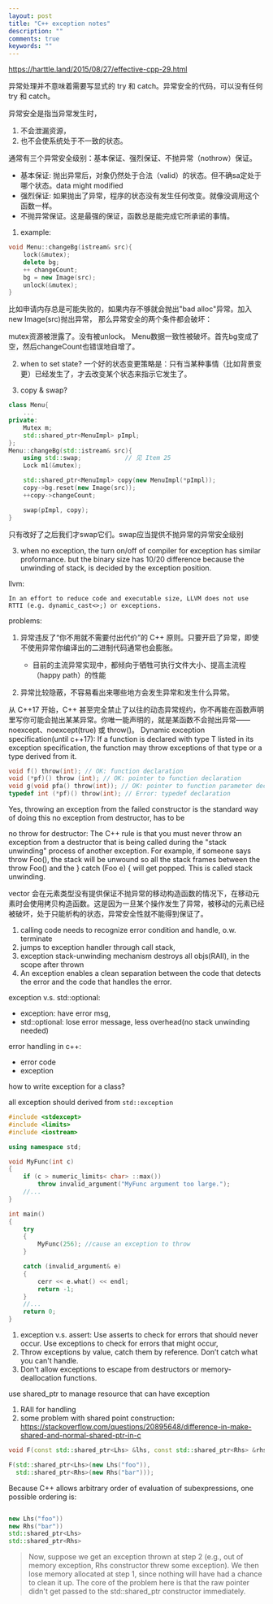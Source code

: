 ```yaml
---
layout: post
title: "C++ exception notes"
description: ""
comments: true
keywords: ""
---
```


https://harttle.land/2015/08/27/effective-cpp-29.html

异常处理并不意味着需要写显式的 try 和 catch。异常安全的代码，可以没有任何 try 和 catch。




异常安全是指当异常发生时，
1) 不会泄漏资源，
2) 也不会使系统处于不一致的状态。 
   
   
通常有三个异常安全级别：基本保证、强烈保证、不抛异常（nothrow）保证。

- 基本保证: 抛出异常后，对象仍然处于合法（valid）的状态。但不确sa定处于哪个状态。data might modified
- 强烈保证: 如果抛出了异常，程序的状态没有发生任何改变。就像没调用这个函数一样。
- 不抛异常保证。这是最强的保证，函数总是能完成它所承诺的事情。

1. example: 
```C++
void Menu::changeBg(istream& src){
    lock(&mutex);
    delete bg;
    ++ changeCount;
    bg = new Image(src);
    unlock(&mutex);
}
```

比如申请内存总是可能失败的，如果内存不够就会抛出"bad alloc"异常。加入new Image(src)抛出异常， 那么异常安全的两个条件都会破坏：

mutex资源被泄露了。没有被unlock。
Menu数据一致性被破坏。首先bg变成了空，然后changeCount也错误地自增了。

2. when to set state? 
  一个好的状态变更策略是：只有当某种事情（比如背景变更）已经发生了，才去改变某个状态来指示它发生了。


3. copy & swap? 
```C++
class Menu{
    ...
private:
    Mutex m;
    std::shared_ptr<MenuImpl> pImpl;
};
Menu::changeBg(std::istream& src){
    using std::swap;            // 见 Item 25
    Lock m1(&mutex);

    std::shared_ptr<MenuImpl> copy(new MenuImpl(*pImpl));
    copy->bg.reset(new Image(src));
    ++copy->changeCount;

    swap(pImpl, copy);
}
```
只有改好了之后我们才swap它们。swap应当提供不抛异常的异常安全级别


3. when no exception, the turn on/off of compiler for exception has similar proformance. but the binary size has 10/20 difference
because the unwinding of stack, is decided by the exception position.

llvm:
```
In an effort to reduce code and executable size, LLVM does not use RTTI (e.g. dynamic_cast<>;) or exceptions.
```


problems:
1. 异常违反了“你不用就不需要付出代价”的 C++ 原则。只要开启了异常，即使不使用异常你编译出的二进制代码通常也会膨胀。
   - 目前的主流异常实现中，都倾向于牺牲可执行文件大小、提高主流程（happy path）的性能


2. 异常比较隐蔽，不容易看出来哪些地方会发生异常和发生什么异常。


从 C++17 开始，C++ 甚至完全禁止了以往的动态异常规约，你不再能在函数声明里写你可能会抛出某某异常。你唯一能声明的，就是某函数不会抛出异常——noexcept、noexcept(true) 或 throw()。
Dynamic exception specification(until c++17): 
If a function is declared with type T listed in its exception specification, the function may throw exceptions of that type or a type derived from it.
```C
void f() throw(int); // OK: function declaration
void (*pf)() throw (int); // OK: pointer to function declaration
void g(void pfa() throw(int)); // OK: pointer to function parameter declaration
typedef int (*pf)() throw(int); // Error: typedef declaration

```


Yes, throwing an exception from the failed constructor is the standard way of doing this
no exception from destructor, has to be 


no throw for destructor: 
 The C++ rule is that you must never throw an exception from a destructor that is being called during the "stack unwinding" process of another exception. For example, if someone says throw Foo(), the stack will be unwound so all the stack frames between the throw Foo() and the } catch (Foo e) { will get popped. This is called stack unwinding.







vector 会在元素类型没有提供保证不抛异常的移动构造函数的情况下，在移动元素时会使用拷贝构造函数。这是因为一旦某个操作发生了异常，被移动的元素已经被破坏，处于只能析构的状态，异常安全性就不能得到保证了。

1. calling code needs to recognize error condition and handle, o.w. terminate
2. jumps to exception handler through call stack, 
3. exception stack-unwinding mechanism destroys all objs(RAII), in the scope after thrown
4. An exception enables a clean separation between the code that detects the error and the code that handles the error.



exception v.s. std::optional: 
- exception: have error msg, 
- std::optional: lose error message, less overhead(no stack unwinding needed)


error handling in c++:
- error code
- exception


how to write exception for a class? 



all exception should derived from ```std::exception```
```C++
#include <stdexcept>
#include <limits>
#include <iostream>

using namespace std;

void MyFunc(int c)
{
    if (c > numeric_limits< char> ::max())
        throw invalid_argument("MyFunc argument too large.");
    //...
}

int main()
{
    try
    {
        MyFunc(256); //cause an exception to throw
    }

    catch (invalid_argument& e)
    {
        cerr << e.what() << endl;
        return -1;
    }
    //...
    return 0;
}
```

1. exception v.s. assert:
Use asserts to check for errors that should never occur. Use exceptions to check for errors that might occur,
2. Throw exceptions by value, catch them by reference. Don’t catch what you can't handle.
3. Don't allow exceptions to escape from destructors or memory-deallocation functions.



use shared_ptr to manage resource that can have exception
1. RAII for handling
2. some problem with shared point construction: https://stackoverflow.com/questions/20895648/difference-in-make-shared-and-normal-shared-ptr-in-c

```C++
void F(const std::shared_ptr<Lhs> &lhs, const std::shared_ptr<Rhs> &rhs) { /* ... */ }

F(std::shared_ptr<Lhs>(new Lhs("foo")),
  std::shared_ptr<Rhs>(new Rhs("bar")));

```
Because C++ allows arbitrary order of evaluation of subexpressions, one possible ordering is:
```C++

new Lhs("foo"))
new Rhs("bar"))
std::shared_ptr<Lhs>
std::shared_ptr<Rhs>
```
> Now, suppose we get an exception thrown at step 2 (e.g., out of memory exception, Rhs constructor threw some exception). We then lose memory allocated at step 1, since nothing will have had a chance to clean it up. The core of the problem here is that the raw pointer didn't get passed to the std::shared_ptr constructor immediately.









